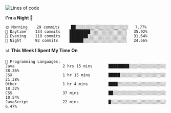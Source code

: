 <!--START_SECTION:waka-->
![Lines of code](https://img.shields.io/badge/From%20Hello%20World%20I%27ve%20Written-142760%20lines%20of%20code-blue)

**I'm a Night 🦉** 

```text
🌞 Morning    29 commits     ██░░░░░░░░░░░░░░░░░░░░░░░   7.77% 
🌆 Daytime    134 commits    █████████░░░░░░░░░░░░░░░░   35.92% 
🌃 Evening    118 commits    ████████░░░░░░░░░░░░░░░░░   31.64% 
🌙 Night      92 commits     ██████░░░░░░░░░░░░░░░░░░░   24.66%

```


📊 **This Week I Spent My Time On** 

```text
💬 Programming Languages: 
Java                     2 hrs 15 mins       █████████░░░░░░░░░░░░░░░░   38.36% 
JSX                      1 hr 15 mins        █████░░░░░░░░░░░░░░░░░░░░   21.38% 
Other                    1 hr 4 mins         ████░░░░░░░░░░░░░░░░░░░░░   18.32% 
CSS                      37 mins             ██░░░░░░░░░░░░░░░░░░░░░░░   10.54% 
JavaScript               22 mins             █░░░░░░░░░░░░░░░░░░░░░░░░   6.47%

```


<!--END_SECTION:waka-->
